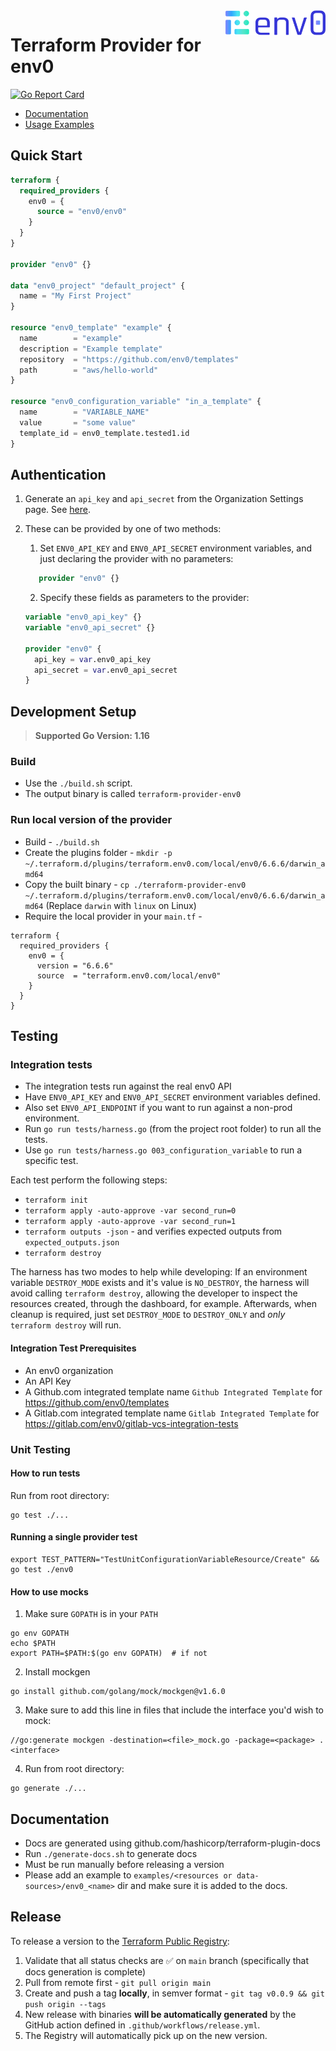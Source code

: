 <a href="https://env0.com">
    <img src=".github/env0_logo.svg" alt="env0 logo" title="env0" align="right" height="40" />
</a>

# Terraform Provider for env0

[![Go Report Card](https://goreportcard.com/badge/github.com/env0/terraform-provider-env0)](https://goreportcard.com/report/github.com/env0/terraform-provider-env0)

- [Documentation](https://registry.terraform.io/providers/env0/env0/latest/docs)
- [Usage Examples](https://github.com/env0/terraform-provider-env0/tree/main/examples)

## Quick Start

```terraform
terraform {
  required_providers {
    env0 = {
      source = "env0/env0"
    }
  }
}

provider "env0" {}

data "env0_project" "default_project" {
  name = "My First Project"
}

resource "env0_template" "example" {
  name        = "example"
  description = "Example template"
  repository  = "https://github.com/env0/templates"
  path        = "aws/hello-world"
}

resource "env0_configuration_variable" "in_a_template" {
  name        = "VARIABLE_NAME"
  value       = "some value"
  template_id = env0_template.tested1.id
}
```

## Authentication

1. Generate an `api_key` and `api_secret` from the Organization Settings page.
See [here](https://developer.env0.com/docs/api/YXBpOjY4Njc2-env0-api#creating-an-api-key).

2. These can be provided by one of two methods:

   1. Set `ENV0_API_KEY` and `ENV0_API_SECRET` environment variables, and just declaring the provider with no parameters:

    ```terraform
       provider "env0" {}
    ```

   2. Specify these fields as parameters to the provider:

    ```terraform
    variable "env0_api_key" {}
    variable "env0_api_secret" {}

    provider "env0" {
      api_key = var.env0_api_key
      api_secret = var.env0_api_secret
    }
    ```

## Development Setup

> **Supported Go Version: 1.16**

### Build
- Use the `./build.sh` script.
- The output binary is called `terraform-provider-env0`

### Run local version of the provider
- Build - `./build.sh`
- Create the plugins folder - `mkdir -p ~/.terraform.d/plugins/terraform.env0.com/local/env0/6.6.6/darwin_amd64`
- Copy the built binary - `cp ./terraform-provider-env0 ~/.terraform.d/plugins/terraform.env0.com/local/env0/6.6.6/darwin_amd64` (Replace `darwin` with `linux` on Linux)
- Require the local provider in your `main.tf` -
```
terraform {
  required_providers {
    env0 = {
      version = "6.6.6"
      source  = "terraform.env0.com/local/env0"
    }
  }
}
```

## Testing

### Integration tests
- The integration tests run against the real env0 API
- Have `ENV0_API_KEY` and `ENV0_API_SECRET` environment variables defined.
- Also set `ENV0_API_ENDPOINT` if you want to run against a non-prod environment.
- Run `go run tests/harness.go` (from the project root folder) to run all the tests.
- Use `go run tests/harness.go 003_configuration_variable` to run a specific test.

Each test perform the following steps:
- `terraform init`
- `terraform apply -auto-approve -var second_run=0`
- `terraform apply -auto-approve -var second_run=1`
- `terraform outputs -json` - and verifies expected outputs from `expected_outputs.json`
- `terraform destroy`

The harness has two modes to help while developing: If an environment variable `DESTROY_MODE` exists and it's value is `NO_DESTROY`, the harness will avoid calling `terraform destroy`, allowing the developer to inspect the resources created, through the dashboard, for example.
Afterwards, when cleanup is required, just set `DESTROY_MODE` to `DESTROY_ONLY` and _only_ `terraform destroy` will run.

#### Integration Test Prerequisites
- An env0 organization
- An API Key
- A Github.com integrated template name `Github Integrated Template` for https://github.com/env0/templates
- A Gitlab.com integrated template name `Gitlab Integrated Template` for https://gitlab.com/env0/gitlab-vcs-integration-tests

### Unit Testing
#### How to run tests
Run from root directory:
```shell
go test ./...
```

#### Running a single provider test
```shell
export TEST_PATTERN="TestUnitConfigurationVariableResource/Create" && go test ./env0
```

#### How to use mocks

1. Make sure `GOPATH` is in your `PATH`
```shell
go env GOPATH
echo $PATH
export PATH=$PATH:$(go env GOPATH)  # if not
```
2. Install mockgen
```
go install github.com/golang/mock/mockgen@v1.6.0
```
3. Make sure to add this line in files that include the interface you'd wish to mock:
```
//go:generate mockgen -destination=<file>_mock.go -package=<package> . <interface>
```
4. Run from root directory:
```shell
go generate ./...
```

## Documentation
- Docs are generated using github.com/hashicorp/terraform-plugin-docs
- Run `./generate-docs.sh` to generate docs
- Must be run manually before releasing a version
- Please add an example to `examples/<resources or data-sources>/env0_<name>` dir and make sure it is added to the docs.

## Release
To release a version to the [Terraform Public Registry](https://registry.terraform.io/providers/env0/env0/latest?pollNotifications=true):
1. Validate that all status checks are ✅ on `main` branch (specifically that docs generation is complete)
2. Pull from remote first - `git pull origin main`
3. Create and push a tag **locally**, in semver format - `git tag v0.0.9 && git push origin --tags`
4. New release with binaries **will be automatically generated** by the GitHub action defined in `.github/workflows/release.yml`.
5. The Registry will automatically pick up on the new version.
